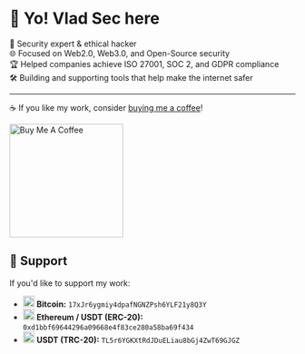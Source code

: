 # 👋 Yo! Vlad Sec here

🔐 Security expert & ethical hacker  
🌐 Focused on Web2.0, Web3.0, and Open-Source security    
🏆 Helped companies achieve ISO 27001, SOC 2, and GDPR compliance  
🛠️ Building and supporting tools that help make the internet safer  

---

☕ If you like my work, consider [buying me a coffee](https://buymeacoffee.com/vladsec)!

<a href="https://buymeacoffee.com/vladsec" target="_blank">
  <img src="https://cdn.buymeacoffee.com/buttons/v2/default-yellow.png" alt="Buy Me A Coffee" width="200" />
</a>


## 💸 Support

If you'd like to support my work:

- <img src="https://s2.coinmarketcap.com/static/img/coins/64x64/1.png" alt="Bitcoin" width="20"/> **Bitcoin:** `17xJr6ygmiy4dpafNGNZPsh6YLF21y8Q3Y`
- <img src="https://s2.coinmarketcap.com/static/img/coins/64x64/1027.png" alt="Ethereum" width="20"/> **Ethereum / USDT (ERC-20):** `0xd1bbf69644296a09668e4f83ce280a58ba69f434`
- <img src="https://s2.coinmarketcap.com/static/img/coins/64x64/825.png" alt="USDT" width="20"/> **USDT (TRC-20):** `TL5r6YGKXtRdJDuELiau8bGj4ZwT69GJGZ`
